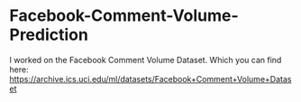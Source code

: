 # Facebook-Comment-Volume-Prediction

I worked on the Facebook Comment Volume Dataset. Which you can find here: https://archive.ics.uci.edu/ml/datasets/Facebook+Comment+Volume+Dataset

